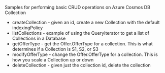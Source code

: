 Samples for performing basic CRUD operations on Azure Cosmos DB Collection

- createCollection - given an id, create a new Collection with the default indexingPolicy
- listCollections - example of using the QueryIterator to get a list of Collections in a Database
- getOfferType - get the Offer.OfferType for a collection. This is what determines if a Collection is S1, S2, or S3
- modifyOfferType - change the Offer.OfferType for a collection. This is how you scale a Collection up or down
- deleteCollection - given just the collection id, delete the collection
